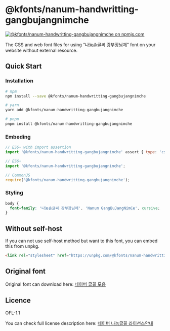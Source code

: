 # @kfonts/nanum-handwritting-gangbujangnimche

[![@kfonts/nanum-handwritting-gangbujangnimche on npmjs.com](https://img.shields.io/npm/v/%40kfonts%2Fnanum-handwritting-gangbujangnimche)](https://www.npmjs.com/package/@kfonts/nanum-handwritting-gangbujangnimche)

The CSS and web font files for using &OpenCurlyDoubleQuote;나눔손글씨 강부장님체&CloseCurlyDoubleQuote; font on your website without external resource.

## Quick Start

### Installation

```sh
# npm
npm install --save @kfonts/nanum-handwritting-gangbujangnimche

# yarn
yarn add @kfonts/nanum-handwritting-gangbujangnimche

# pnpm
pnpm install @kfonts/nanum-handwritting-gangbujangnimche
```

### Embeding

```js
// ES6+ with import assertion
import '@kfonts/nanum-handwritting-gangbujangnimche' assert { type: 'css' };

// ES6+
import '@kfonts/nanum-handwritting-gangbujangnimche';

// CommonJS
require('@kfonts/nanum-handwritting-gangbujangnimche');
```

### Styling

```css
body {
  font-family: '나눔손글씨 강부장님체', 'Nanum GangBuJangNimCe', cursive;
}
```

## Without self-host

If you can not use self-host method but want to this font, you can embed this from unpkg.

```html
<link rel="stylesheet" href="https://unpkg.com/@kfonts/nanum-handwritting-gangbujangnimche/index.css" />
```

## Original font

Original font can download here: [네이버 글꼴 모음](https://hangeul.naver.com/font)

## Licence

OFL-1.1

You can check full license description here: [네이버 나눔글꼴 라이선스안내](https://help.naver.com/service/30016/contents/18088?osType=PC&lang=ko)

